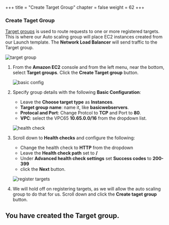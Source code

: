 +++
title = "Create Target Group"
chapter = false
weight = 62
+++

### Create Taget Group

[Target groups](https://docs.aws.amazon.com/elasticloadbalancing/latest/network/load-balancer-target-groups.html) is used to route requests to one or more registered targets. This is where our Auto scaling group will place EC2 instances created from our Launch template. The **Network Load Balancer** will send traffic to the Target group.

   ![target group](/images/nlb-tgs.png)
1. From the **Amazon EC2** console and from the left menu, near the bottom, select **Target groups**. Click the **Create Target group** button.

   ![basic config](/images/nlb-tg-basic.png)

1. Specify group details with the following **Basic Configuration**:
   - Leave the **Choose target type** as **Instances**.
   - **Target group name**: name it, like **basicwebservers**.
   - **Protocal and Port**: Change Protcol to **TCP** and Port to **80**.
   - **VPC**: select the VPC65 **10.65.0.0/16** from the dropdown list.


   ![health check](/images/nlb-tg-health.png)

1. Scroll down to **Health checks** and configure the following:
   - Change the health check to **HTTP** from the dropdown
   - Leave the **Health check path** set to **/**
   - Under **Advanced health check settings** set **Success codes** to **200-399**
   - click the **Next** button.

   ![register targets](/images/nlb-tg-register.png)
1. We will hold off on registering targets, as we will allow the auto scaling group to do that for us. Scroll down and click the **Create taget group** button.

## You have created the Target group.
